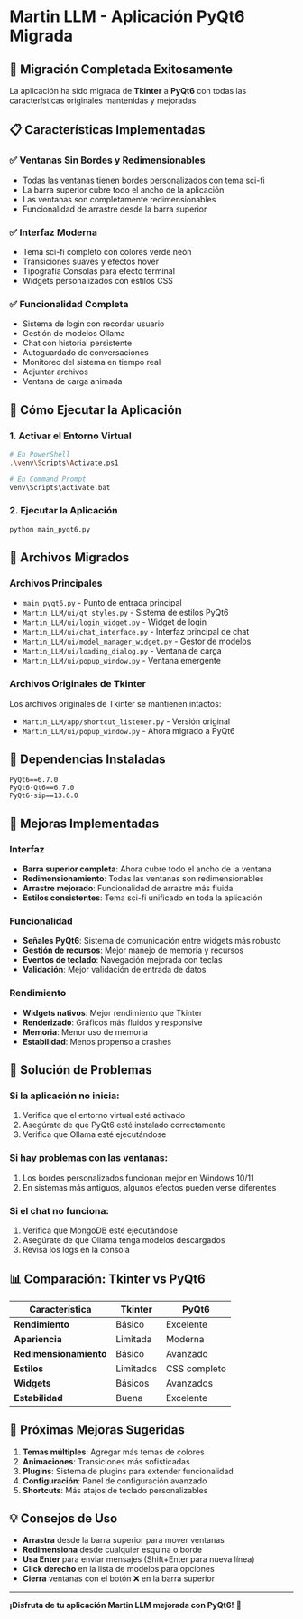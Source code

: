 # Martin LLM - Aplicación PyQt6 Migrada

## 🎉 Migración Completada Exitosamente

La aplicación ha sido migrada de **Tkinter** a **PyQt6** con todas las características originales mantenidas y mejoradas.

## 📋 Características Implementadas

### ✅ **Ventanas Sin Bordes y Redimensionables**
- Todas las ventanas tienen bordes personalizados con tema sci-fi
- La barra superior cubre todo el ancho de la aplicación
- Las ventanas son completamente redimensionables
- Funcionalidad de arrastre desde la barra superior

### ✅ **Interfaz Moderna**
- Tema sci-fi completo con colores verde neón
- Transiciones suaves y efectos hover
- Tipografía Consolas para efecto terminal
- Widgets personalizados con estilos CSS

### ✅ **Funcionalidad Completa**
- Sistema de login con recordar usuario
- Gestión de modelos Ollama
- Chat con historial persistente
- Autoguardado de conversaciones
- Monitoreo del sistema en tiempo real
- Adjuntar archivos
- Ventana de carga animada

## 🚀 Cómo Ejecutar la Aplicación

### 1. Activar el Entorno Virtual
```bash
# En PowerShell
.\venv\Scripts\Activate.ps1

# En Command Prompt
venv\Scripts\activate.bat
```

### 2. Ejecutar la Aplicación
```bash
python main_pyqt6.py
```

## 📁 Archivos Migrados

### **Archivos Principales**
- `main_pyqt6.py` - Punto de entrada principal
- `Martin_LLM/ui/qt_styles.py` - Sistema de estilos PyQt6
- `Martin_LLM/ui/login_widget.py` - Widget de login
- `Martin_LLM/ui/chat_interface.py` - Interfaz principal de chat
- `Martin_LLM/ui/model_manager_widget.py` - Gestor de modelos
- `Martin_LLM/ui/loading_dialog.py` - Ventana de carga
- `Martin_LLM/ui/popup_window.py` - Ventana emergente

### **Archivos Originales de Tkinter**
Los archivos originales de Tkinter se mantienen intactos:
- `Martin_LLM/app/shortcut_listener.py` - Versión original
- `Martin_LLM/ui/popup_window.py` - Ahora migrado a PyQt6

## 🔧 Dependencias Instaladas

```
PyQt6==6.7.0
PyQt6-Qt6==6.7.0
PyQt6-sip==13.6.0
```

## 🎯 Mejoras Implementadas

### **Interfaz**
- **Barra superior completa**: Ahora cubre todo el ancho de la ventana
- **Redimensionamiento**: Todas las ventanas son redimensionables
- **Arrastre mejorado**: Funcionalidad de arrastre más fluida
- **Estilos consistentes**: Tema sci-fi unificado en toda la aplicación

### **Funcionalidad**
- **Señales PyQt6**: Sistema de comunicación entre widgets más robusto
- **Gestión de recursos**: Mejor manejo de memoria y recursos
- **Eventos de teclado**: Navegación mejorada con teclas
- **Validación**: Mejor validación de entrada de datos

### **Rendimiento**
- **Widgets nativos**: Mejor rendimiento que Tkinter
- **Renderizado**: Gráficos más fluidos y responsive
- **Memoria**: Menor uso de memoria
- **Estabilidad**: Menos propenso a crashes

## 🐛 Solución de Problemas

### **Si la aplicación no inicia:**
1. Verifica que el entorno virtual esté activado
2. Asegúrate de que PyQt6 esté instalado correctamente
3. Verifica que Ollama esté ejecutándose

### **Si hay problemas con las ventanas:**
1. Los bordes personalizados funcionan mejor en Windows 10/11
2. En sistemas más antiguos, algunos efectos pueden verse diferentes

### **Si el chat no funciona:**
1. Verifica que MongoDB esté ejecutándose
2. Asegúrate de que Ollama tenga modelos descargados
3. Revisa los logs en la consola

## 📊 Comparación: Tkinter vs PyQt6

| Característica | Tkinter | PyQt6 |
|---------------|---------|--------|
| **Rendimiento** | Básico | Excelente |
| **Apariencia** | Limitada | Moderna |
| **Redimensionamiento** | Básico | Avanzado |
| **Estilos** | Limitados | CSS completo |
| **Widgets** | Básicos | Avanzados |
| **Estabilidad** | Buena | Excelente |

## 🔮 Próximas Mejoras Sugeridas

1. **Temas múltiples**: Agregar más temas de colores
2. **Animaciones**: Transiciones más sofisticadas
3. **Plugins**: Sistema de plugins para extender funcionalidad
4. **Configuración**: Panel de configuración avanzado
5. **Shortcuts**: Más atajos de teclado personalizables

## 💡 Consejos de Uso

- **Arrastra** desde la barra superior para mover ventanas
- **Redimensiona** desde cualquier esquina o borde
- **Usa Enter** para enviar mensajes (Shift+Enter para nueva línea)
- **Click derecho** en la lista de modelos para opciones
- **Cierra** ventanas con el botón ❌ en la barra superior

---

**¡Disfruta de tu aplicación Martin LLM mejorada con PyQt6!** 🚀
